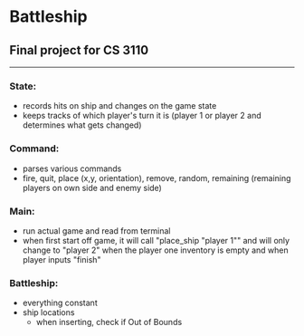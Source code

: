 # Battleship
## Final project for CS 3110

---

### State:
- records hits on ship and changes on the game state
- keeps tracks of which player's turn it is (player 1 or player 2 and determines what gets changed)

### Command:
- parses various commands
- fire, quit, place (x,y, orientation), remove, random, remaining (remaining players on own side and enemy side)

### Main:
- run actual game and read from terminal
- when first start off game, it will call "place_ship "player 1"" and will only change to "player 2" when the player one inventory is empty and when player inputs "finish"

### Battleship:
- everything constant
- ship locations
   - when inserting, check if Out of Bounds


